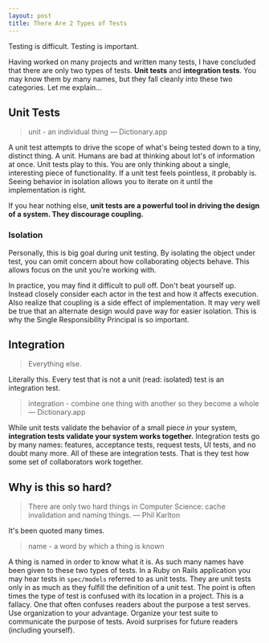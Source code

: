 ```yaml
---
layout: post
title: There Are 2 Types of Tests
---
```


Testing is difficult.
Testing is important.

Having worked on many projects and written many tests, I have concluded that there are only two types of tests.
**Unit tests** and **integration tests**.
You may know them by many names, but they fall cleanly into these two categories.
Let me explain...

## Unit Tests

> unit - an individual thing
— Dictionary.app

A unit test attempts to drive the scope of what's being tested down to a tiny, distinct thing.
A unit.
Humans are bad at thinking about lot's of information at once.
Unit tests play to this.
You are only thinking about a single, interesting piece of functionality.
If a unit test feels pointless, it probably is.
Seeing behavior in isolation allows you to iterate on it until the implementation is right.

If you hear nothing else, **unit tests are a powerful tool in driving the design of a system. They discourage coupling.**

### Isolation

Personally, this is big goal during unit testing.
By isolating the object under test, you can omit concern about how collaborating objects behave.
This allows focus on the unit you're working with.

In practice, you may find it difficult to pull off.
Don't beat yourself up.
Instead closely consider each actor in the test and how it affects execution.
Also realize that coupling is a side effect of implementation.
It may very well be true that an alternate design would pave way for easier isolation.
This is why the Single Responsibility Principal is so important.

## Integration

> Everything else.

Literally this.
Every test that is not a unit (read: isolated) test is an integration test.

> integration - combine one thing with another so they become a whole
— Dictionary.app

While unit tests validate the behavior of a small piece _in_ your system, **integration tests validate your system works together.**
Integration tests go by many names: features, acceptance tests, request tests, UI tests, and no doubt many more.
All of these are integration tests.
That is they test how some set of collaborators work together.

## Why is this so hard?

> There are only two hard things in Computer Science: cache invalidation and naming things.
— Phil Karlton

It's been quoted many times.

> name - a word by which a thing is known

A thing is named in order to know what it is.
As such many names have been given to these two types of tests.
In a Ruby on Rails application you may hear tests in `spec/models` referred to as unit tests.
They are unit tests only in as much as they fulfill the definition of a unit test.
The point is often times the type of test is confused with its location in a project.
This is a fallacy.
One that often confuses readers about the purpose a test serves.
Use organization to your advantage.
Organize your test suite to communicate the purpose of tests.
Avoid surprises for future readers (including yourself).
